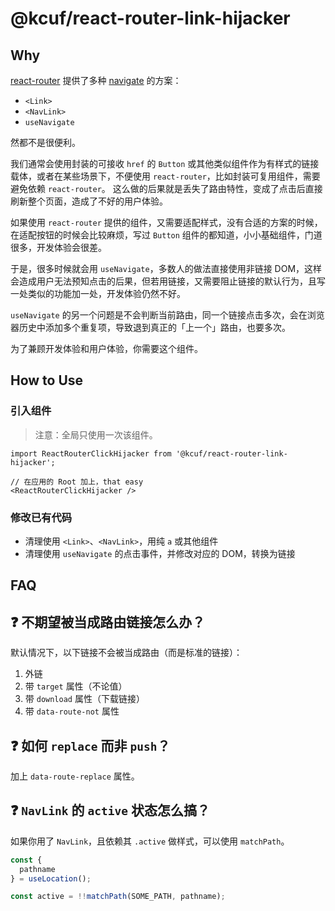 # @kcuf/react-router-link-hijacker

## Why

[react-router](https://reactrouter.com) 提供了多种 [navigate](https://reactrouter.com/start/library/navigating) 的方案：

* `<Link>`
* `<NavLink>`
* `useNavigate`

然都不是很便利。

我们通常会使用封装的可接收 `href` 的 `Button` 或其他类似组件作为有样式的链接载体，或者在某些场景下，不便使用 `react-router`，比如封装可复用组件，需要避免依赖 `react-router`。 这么做的后果就是丢失了路由特性，变成了点击后直接刷新整个页面，造成了不好的用户体验。

如果使用 `react-router` 提供的组件，又需要适配样式，没有合适的方案的时候，在适配按钮的时候会比较麻烦，写过 `Button` 组件的都知道，小小基础组件，门道很多，开发体验会很差。

于是，很多时候就会用 `useNavigate`，多数人的做法直接使用非链接 DOM，这样会造成用户无法预知点击的后果，但若用链接，又需要阻止链接的默认行为，且写一处类似的功能加一处，开发体验仍然不好。

`useNavigate` 的另一个问题是不会判断当前路由，同一个链接点击多次，会在浏览器历史中添加多个重复项，导致退到真正的「上一个」路由，也要多次。

为了兼顾开发体验和用户体验，你需要这个组件。

## How to Use

### 引入组件

> 注意：全局只使用一次该组件。

```tsx
import ReactRouterClickHijacker from '@kcuf/react-router-link-hijacker';

// 在应用的 Root 加上，that easy
<ReactRouterClickHijacker />
```

### 修改已有代码

* 清理使用 `<Link>`、`<NavLink>`，用纯 `a` 或其他组件
* 清理使用 `useNavigate` 的点击事件，并修改对应的 DOM，转换为链接

## FAQ

## ❓ 不期望被当成路由链接怎么办？

默认情况下，以下链接不会被当成路由（而是标准的链接）：

1. 外链
2. 带 `target` 属性（不论值）
3. 带 `download` 属性（下载链接）
4. 带 `data-route-not` 属性

## ❓ 如何 `replace` 而非 `push`？

加上 `data-route-replace` 属性。

## ❓ `NavLink` 的 `active` 状态怎么搞？

如果你用了 `NavLink`，且依赖其 `.active` 做样式，可以使用 `matchPath`。

```ts
const {
  pathname
} = useLocation();

const active = !!matchPath(SOME_PATH, pathname);
```